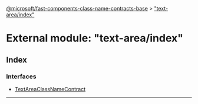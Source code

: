 [@microsoft/fast-components-class-name-contracts-base](../README.md) > ["text-area/index"](../modules/_text_area_index_.md)

# External module: "text-area/index"

## Index

### Interfaces

* [TextAreaClassNameContract](../interfaces/_text_area_index_.textareaclassnamecontract.md)

---

